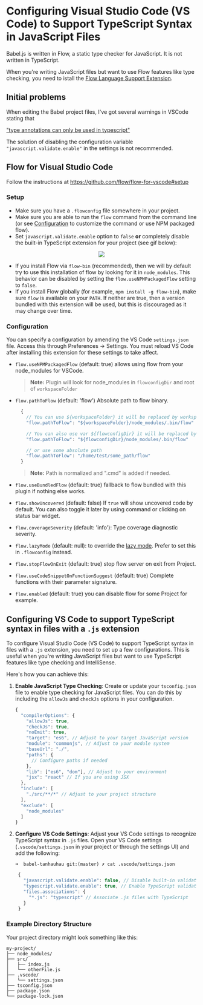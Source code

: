 # Configuring Visual Studio Code (VS Code) to Support TypeScript Syntax in JavaScript Files

Babel.js is written in Flow, a static type checker for JavaScript. It is not written in TypeScript. 

When you're writing JavaScript files but want to use Flow features like type checking, you need to istall 
the [Flow Language Support Extension](https://marketplace.visualstudio.com/items?itemName=flowtype.flow-for-vscode). 


## Initial problems

When editing the Babel project files, I've got several warnings in VSCode stating that 

["type annotations can only be used in typescript"](https://stackoverflow.com/questions/48859169/error-types-can-only-be-used-in-a-ts-file-visual-studio-code-using-ts-che)

The solution of  disabling the configuration variable `"javascript.validate.enable"` in the settings is not recommended.

## Flow for Visual Studio Code

Follow the instructions at https://github.com/flow/flow-for-vscode#setup

### Setup

* Make sure you have a `.flowconfig` file somewhere in your project.
* Make sure you are able to run the `flow` command from the command line (or see [Configuration](#configuration) to customize the command or use NPM packaged flow).
* Set `javascript.validate.enable` option to `false` **or** completely disable the built-in TypeScript extension for your project (see gif below):

<p align="center">
  <img src="https://github.com/flowtype/flow-for-vscode/raw/main/readme/flow-disable-tsc.gif"/>
</p>

* If you install Flow via `flow-bin` (recommended), then we will by default try to use this installation of flow by looking for it in `node_modules`. This behavior can be disabled by setting the `flow.useNPMPackagedFlow` setting to `false`.
* If you install Flow globally (for example, `npm install -g flow-bin`), make sure `flow` is available on your `PATH`. If neither are true, then a version bundled with this extension will be used, but this is discouraged as it may change over time.

### Configuration

You can specify a configuration by amending the VS Code `settings.json` file. Access this through Preferences → Settings. You must reload VS Code after installing this extension for these settings to take affect.

* `flow.useNPMPackagedFlow` (default: true) allows using flow from your node_modules for VSCode. 
  > **Note:** Plugin will look for node_modules in `flowconfigDir` and root of `workspaceFolder`

* `flow.pathToFlow` (default: 'flow') Absolute path to flow binary.
  ```javascript
    {
      // You can use ${workspaceFolder} it will be replaced by workspaceFolder path
      "flow.pathToFlow": "${workspaceFolder}/node_modules/.bin/flow"

      // You can also use var ${flowconfigDir} it will be replaced by flowconfigDir path
      "flow.pathToFlow": "${flowconfigDir}/node_modules/.bin/flow"

      // or use some absolute path
      "flow.pathToFlow": "/home/test/some_path/flow"
    }
  ````
  > **Note:** Path is normalized and ".cmd" is added if needed.

* `flow.useBundledFlow` (default: true) fallback to flow bundled with this plugin if nothing else works.

* `flow.showUncovered` (default: false) If `true` will show uncovered code by default. You can also toggle it later by using command or clicking on status bar widget.

* `flow.coverageSeverity` (default: 'info'): Type coverage diagnostic severity.

* `flow.lazyMode` (default: null): to override the [lazy mode](https://flow.org/en/docs/lang/lazy-modes/). Prefer to set this in `.flowconfig` instead.

* `flow.stopFlowOnExit` (default: true) stop flow server on exit from Project.

* `flow.useCodeSnippetOnFunctionSuggest` (default: true) Complete functions with their parameter signature.

* `flow.enabled` (default: true) you can disable flow for some Project for example.


## Configuring VS Code to support TypeScript syntax in files with a `.js` extension

To configure Visual Studio Code (VS Code) to support TypeScript syntax in files with a `.js` extension, you need to set up a few configurations. This is useful when you're writing JavaScript files but want to use TypeScript features like type checking and IntelliSense.

Here's how you can achieve this:


1. **Enable JavaScript Type Checking**:
   Create or update your `tsconfig.json` file to enable type checking for JavaScript files. You can do this by including the `allowJs` and `checkJs` options in your configuration.

   ```js
   {
     "compilerOptions": {
       "allowJs": true,
       "checkJs": true,
       "noEmit": true,
       "target": "es6", // Adjust to your target JavaScript version
       "module": "commonjs", // Adjust to your module system
       "baseUrl": "./",
       "paths": {
         // Configure paths if needed
       },
       "lib": ["es6", "dom"], // Adjust to your environment
       "jsx": "react" // If you are using JSX
     },
     "include": [
       "./src/**/*" // Adjust to your project structure
     ],
     "exclude": [
       "node_modules"
     ]
   }
   ```

2. **Configure VS Code Settings**:
   Adjust your VS Code settings to recognize TypeScript syntax in `.js` files. Open your VS Code settings (`.vscode/settings.json` in your project or through the settings UI) and add the following:

   `➜  babel-tanhauhau git:(master) ✗ cat .vscode/settings.json`
   ```js
    {
      "javascript.validate.enable": false, // Disable built-in validation
      "typescript.validate.enable": true, // Enable TypeScript validation
      "files.associations": {
        "*.js": "typescript" // Associate .js files with TypeScript
      }
    }
   ```

### Example Directory Structure

Your project directory might look something like this:

```
my-project/
├── node_modules/
├── src/
│   ├── index.js
│   └── otherFile.js
├── .vscode/
│   └── settings.json
├── tsconfig.json
├── package.json
└── package-lock.json
```

